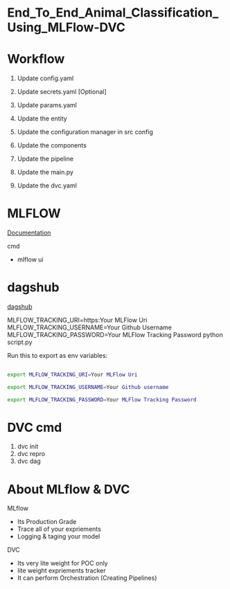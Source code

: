 # End_To_End_Animal_Classification_Using_MLFlow-DVC

# Workflow

1. Update config.yaml

2. Update secrets.yaml [Optional]

3. Update params.yaml

4. Update the entity

5. Update the configuration manager in src config

6. Update the components

7. Update the pipeline

8. Update the main.py

9. Update the dvc.yaml


# MLFLOW
[Documentation](https://mlflow.org/docs/latest/index.html)

cmd
* mlflow ui

# dagshub
[dagshub](https://dagshub.com/dashboard)

MLFLOW_TRACKING_URI=https:Your MLFlow Uri
MLFLOW_TRACKING_USERNAME=Your Github Username
MLFLOW_TRACKING_PASSWORD=Your MLFlow Tracking Password
python script.py

Run this to export as env variables:

```bash
 
export MLFLOW_TRACKING_URI=Your MLFlow Uri

export MLFLOW_TRACKING_USERNAME=Your Github username

export MLFLOW_TRACKING_PASSWORD=Your MLFlow Tracking Password

```

# DVC cmd
 1. dvc init
 2. dvc repro
 3. dvc dag

# About MLflow & DVC
MLflow

* Its Production Grade
* Trace all of your expriements
* Logging & taging your model

DVC

* Its very lite weight for POC only
* lite weight expriements tracker
* It can perform Orchestration (Creating Pipelines)

